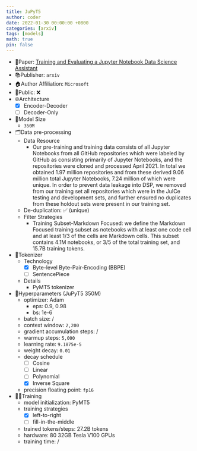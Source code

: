 ```yaml
---
title: JuPyT5
author: coder
date: 2022-01-30 00:00:00 +0800
categories: [arxiv]
tags: [models]
math: true
pin: false
---
```


- 📙Paper: [Training and Evaluating a Jupyter Notebook Data Science Assistant](https://arxiv.org/pdf/2201.12901.pdf)
- 📚Publisher: `arxiv`
- 🏠Author Affiliation: `Microsoft`
- 🔑Public: ❌
- 🌐Architecture
  + [x] Encoder-Decoder
  + [ ] Decoder-Only
- 📏Model Size
  + `350M`
- 🗂️Data pre-processing
  + Data Resource
    * Our pre-training and training data consists of all Jupyter Notebooks from all GitHub repositories which were labeled by GitHub as consisting primarily of Jupyter Notebooks, and the repositories were cloned and processed April 2021. In total we obtained 1.97 million repositories and from these derived 9.06 million total Jupyter Notebooks, 7.24 million of which were unique. In order to prevent data leakage into DSP, we removed from our training set all repositories which were in the JuICe testing and development sets, and further ensured no duplicates from these holdout sets were present in our training set.
  + De-duplication: ✅ (unique)
  + Filter Strategies
    * Training Subset-Markdown Focused: we define the Markdown Focused training subset as notebooks with at least one code cell and at least 1/3 of the cells are Markdown cells. This subset contains 4.1M notebooks, or 3/5 of the total training set, and 15.7B training tokens.
- 🍉Tokenizer
  + Technology
    * [x] Byte-level Byte-Pair-Encoding (BBPE)
    * [ ] SentencePiece
  + Details
    * PyMT5 tokenizer
- 🧪Hyperparameters (JuPyT5 350M)
  + optimizer: Adam
    * eps: 0.9, 0.98
    * bs: 1e-6
  + batch size: /
  + context window: `2,200`
  + gradient accumulation steps: /
  + warmup steps: `5,000`
  + learning rate: `9.1875e-5`
  + weight decay: `0.01`
  + decay schedule
    * [ ] Cosine
    * [ ] Linear
    * [ ] Polynomial
    * [x] Inverse Square
  + precision floating point: `fp16`
- 🏃‍♀️Training
  + model initialization: PyMT5
  + training strategies
    * [x] left-to-right
    * [ ] fill-in-the-middle
  + trained tokens/steps: 27.2B tokens
  + hardware: 80 32GB Tesla V100 GPUs
  + training time: /
